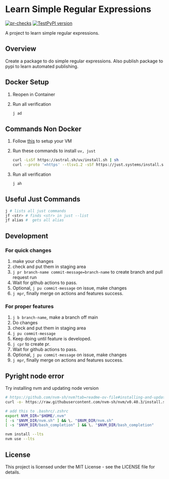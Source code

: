 # Learn Simple Regular Expressions

[![pr-checks](https://github.com/rohit1998/sample_python_project/actions/workflows/pr-checks.yml/badge.svg)](https://github.com/rohit1998/sample_python_project/actions/workflows/pr-checks.yml)
[![TestPyPI version](https://img.shields.io/pypi/v/a-sample-python-project.svg)](https://test.pypi.org/project/a-sample-python-project/)

A project to learn simple regular expressions.

## Overview

Create a package to do simple regular expressions. Also publish package to pypi to learn automated publishing.

## Docker Setup

1. Reopen in Container
1. Run all verification

    ```bash
    j ad
    ```

## Commands Non Docker

1. Follow [this](docs/getting-started/vm-setup.md) to setup your VM
1. Run these commands to install `uv, just`

    ```bash
    curl -LsSf https://astral.sh/uv/install.sh | sh
    curl --proto '=https' --tlsv1.2 -sSf https://just.systems/install.sh | bash -s -- --to ~/.local/bin
    ```

1. Run all verification

    ```bash
    j ah
    ```

## Useful Just Commands

```bash
j # lists all just commands
jf <str> # finds <str> in just --list
jf alias #  gets all alias
```

## Development

### For quick changes

1. make your changes
1. check and put them in staging area
1. `j pr branch-name commit-message=branch-name` to create branch and pull request run
1. Wait for github actions to pass.
1. Optional, `j pu commit-message` on issue, make changes
1. `j mpr`, finally merge on actions and features success.

### For proper features

1. `j b branch-name`, make a branch off main
1. Do changes
1. check and put them in staging area
1. `j pu commit-message`
1. Keep doing until feature is developed.
1. `j cpr` to create pr.
1. Wait for github actions to pass.
1. Optional, `j pu commit-message` on issue, make changes
1. `j mpr`, finally merge on actions and features success.

## Pyright node error

Try installing nvm and updating node version

```bash
# https://github.com/nvm-sh/nvm?tab=readme-ov-file#installing-and-updating
curl -o- https://raw.githubusercontent.com/nvm-sh/nvm/v0.40.3/install.sh | bash

# add this to .bashrc/.zshrc
export NVM_DIR="$HOME/.nvm"
[ -s "$NVM_DIR/nvm.sh" ] && \. "$NVM_DIR/nvm.sh"
[ -s "$NVM_DIR/bash_completion" ] && \. "$NVM_DIR/bash_completion"

nvm install --lts
nvm use --lts
```

## License

This project is licensed under the MIT License - see the LICENSE file for details.
